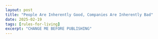 ```yaml
---
layout: post
title: "People Are Inherently Good, Companies Are Inherently Bad"
date: 2025-02-19
tags: [rules-for-living]
excerpt: "CHANGE ME BEFORE PUBLISHING"
---
```

